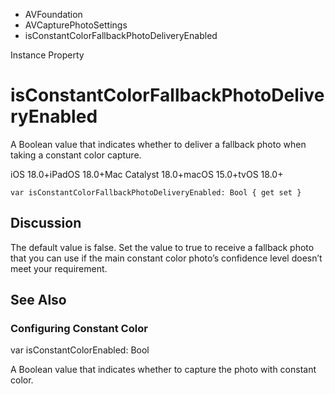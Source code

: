 

- AVFoundation
- AVCapturePhotoSettings
-  isConstantColorFallbackPhotoDeliveryEnabled 

Instance Property

# isConstantColorFallbackPhotoDeliveryEnabled

A Boolean value that indicates whether to deliver a fallback photo when taking a constant color capture.

iOS 18.0+iPadOS 18.0+Mac Catalyst 18.0+macOS 15.0+tvOS 18.0+

``` source
var isConstantColorFallbackPhotoDeliveryEnabled: Bool { get set }
```

## Discussion

The default value is false. Set the value to true to receive a fallback photo that you can use if the main constant color photo’s confidence level doesn’t meet your requirement.

## See Also

### Configuring Constant Color

var isConstantColorEnabled: Bool

A Boolean value that indicates whether to capture the photo with constant color.

